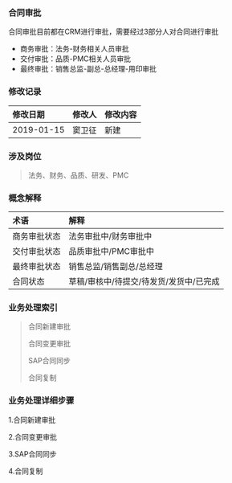### 合同审批

合同审批目前都在CRM进行审批，需要经过3部分人对合同进行审批

* 商务审批：法务-财务相关人员审批
* 交付审批：品质-PMC相关人员审批
* 最终审批：销售总监-副总-总经理-用印审批

### 修改记录

| 修改日期 | 修改人 | 修改内容 |
| :--- | :--- | :--- |
| 2019-01-15 | 窦卫征 | 新建 |

### 涉及岗位

> 法务、财务、品质、研发、PMC

### 概念解释

| 术语 | 解释 |
| :--- | :--- |
| 商务审批状态 | 法务审批中/财务审批中 |
| 交付审批状态 | 品质审批中/PMC审批中 |
| 最终审批状态 | 销售总监/销售副总/总经理 |
| 合同状态 | 草稿/审核中/待提交/待发货/发货中/已完成 |

### 业务处理索引

> 合同新建审批
>
> 合同变更审批
>
> SAP合同同步
>
> 合同复制

### 业务处理详细步骤

1.合同新建审批

2.合同变更审批

3.SAP合同同步

4.合同复制

